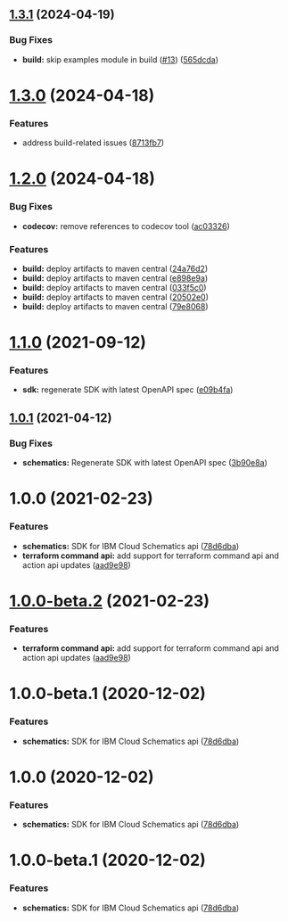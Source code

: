 ## [1.3.1](https://github.com/IBM/[secure]-java-sdk/compare/1.3.0...1.3.1) (2024-04-19)


### Bug Fixes

* **build:** skip examples module in build ([#13](https://github.com/IBM/[secure]-java-sdk/issues/13)) ([565dcda](https://github.com/IBM/[secure]-java-sdk/commit/565dcda4bc1479efd232a77b6fa59266d5f301c2))

# [1.3.0](https://github.com/IBM/schematics-java-sdk/compare/1.2.0...1.3.0) (2024-04-18)


### Features

* address build-related issues ([8713fb7](https://github.com/IBM/schematics-java-sdk/commit/8713fb7d7b710087b8285bdb67b68cba38124255))

# [1.2.0](https://github.com/IBM/schematics-java-sdk/compare/1.1.0...1.2.0) (2024-04-18)


### Bug Fixes

* **codecov:** remove references to codecov tool ([ac03326](https://github.com/IBM/schematics-java-sdk/commit/ac03326bca49f1bc3d5bbf8264385cd3ccd6aa14))


### Features

* **build:** deploy artifacts to maven central ([24a76d2](https://github.com/IBM/schematics-java-sdk/commit/24a76d27d1cdb1f11da85bceebd29899491dac2e))
* **build:** deploy artifacts to maven central ([e898e9a](https://github.com/IBM/schematics-java-sdk/commit/e898e9aee37dba6f5c893e8a198e3dd8cf043044))
* **build:** deploy artifacts to maven central ([033f5c0](https://github.com/IBM/schematics-java-sdk/commit/033f5c0c8dabea51b4ab33b6a9e03a98495e8ac6))
* **build:** deploy artifacts to maven central ([20502e0](https://github.com/IBM/schematics-java-sdk/commit/20502e0c0bc5be85035d5a17f93a3f3cb8d98f99))
* **build:** deploy artifacts to maven central ([79e8068](https://github.com/IBM/schematics-java-sdk/commit/79e80688758e5852c42e7ade85382c7de105ecc2))

# [1.1.0](https://github.com/IBM/schematics-java-sdk/compare/1.0.2...1.1.0) (2021-09-12)


### Features

* **sdk:** regenerate SDK with latest OpenAPI spec ([e09b4fa](https://github.com/IBM/schematics-java-sdk/commit/e09b4fa28fa37fb1ee0d48c08b1b4922948899a2))

## [1.0.1](https://github.com/IBM/schematics-java-sdk/compare/1.0.0...1.0.1) (2021-04-12)


### Bug Fixes

* **schematics:** Regenerate SDK with latest OpenAPI spec ([3b90e8a](https://github.com/IBM/schematics-java-sdk/commit/3b90e8a1e0d4684e9a35dc41e10498d71fad6895))

# 1.0.0 (2021-02-23)


### Features

* **schematics:** SDK for IBM Cloud Schematics api ([78d6dba](https://github.com/IBM/schematics-java-sdk/commit/78d6dba7779940ce7d32b7274c8125478025afac))
* **terraform command api:** add support for terraform command api and action api updates ([aad9e98](https://github.com/IBM/schematics-java-sdk/commit/aad9e98aaa72c20e928b6cbed1d4766c20598e7c))

# [1.0.0-beta.2](https://github.com/IBM/schematics-java-sdk/compare/1.0.0-beta.1...1.0.0-beta.2) (2021-02-23)


### Features

* **terraform command api:** add support for terraform command api and action api updates ([aad9e98](https://github.com/IBM/schematics-java-sdk/commit/aad9e98aaa72c20e928b6cbed1d4766c20598e7c))

# 1.0.0-beta.1 (2020-12-02)


### Features

* **schematics:** SDK for IBM Cloud Schematics api ([78d6dba](https://github.com/IBM/schematics-java-sdk/commit/78d6dba7779940ce7d32b7274c8125478025afac))

# 1.0.0 (2020-12-02)


### Features

* **schematics:** SDK for IBM Cloud Schematics api ([78d6dba](https://github.com/IBM/schematics-java-sdk/commit/78d6dba7779940ce7d32b7274c8125478025afac))

# 1.0.0-beta.1 (2020-12-02)


### Features

* **schematics:** SDK for IBM Cloud Schematics api ([78d6dba](https://github.com/IBM/schematics-java-sdk/commit/78d6dba7779940ce7d32b7274c8125478025afac))
